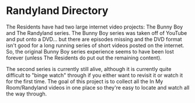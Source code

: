# Randyland Directory

The Residents have had two large internet video projects: The Bunny Boy and 
The Randyland series. The Bunny Boy series was taken off of YouTube and put onto a 
DVD... but there are episodes missing and the DVD format isn't good for a long running 
series of short videos posted on the internet. So, the original Bunny Boy series 
experience seems to have been lost forever (unless The Residents do put out the 
remaining content).

The second series is currently still alive, although it is currently quite difficult 
to "binge watch" through if you either want to revisit it or watch it for the first 
time. The goal of this project is to collect all the In My Room/Randyland videos in 
one place so they're easy to locate and watch all the way through.
